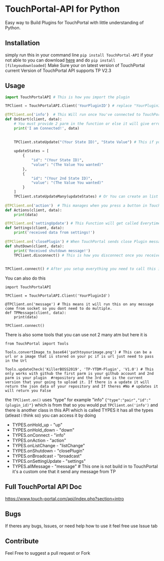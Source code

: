 # TouchPortal-API for Python
Easy way to Build Plugins for TouchPortal with little understanding of Python.

## Installation
simply run this in your command line `pip install TouchPortal-API` if your not able to you can download [here](https://pypi.org/project/TouchPortal-API/#files) and do `pip install [fileyoudownloaded]`
Make Sure your on latest version of TouchPortal current Version of TouchPortal API supports TP V2.3

## Usage
```python
import TouchPortalAPI # This is how you import the plugin

TPClient = TouchPortalAPI.Client('YourPluginID') # replace "YourPluginID" with your own Pluginid in your entry.tp

@TPClient.on('info')  # This Will run once You've connected to TouchPortal
def OnStart(client, data):
    # You must provide 2 parm in the function or else it will give error 
    print('I am Connected!', data)
    
    
    TPClient.stateUpdate("(Your State ID)", "State Value") # This if you want to update a dymic states in TouchPortal
    
    updateStates = [
        {
            "id": "(Your State ID)",
            "value": "(The Value You wanted)"
        },
        {
            "id": "(Your 2nd State ID)",
            "value": "(The Value You wanted)"
        }
    ]
    TPClient.stateUpdateMany(updateStates) # Or You can create an list with however many state you want and use this function to send them all
    
@TPClient.on('action')  # This manages when you press a button in TouchPortal it will send here in json format
def Actions(client, data):
    print(data)

@TPClient.on('settingUpdate') # This Function will get called Everytime when someone changes something in your plugin settings
def Settings(client, data):
    print('received data from settings!')
    
@TPClient.on('closePlugin') # When TouchPortal sends close Plugin message it will run this function
def shutDown(client, data):
    print('Received shutdown message!')
    TPClient.disconnect() # This is how you disconnect once you received the closePlugin message
    
    
TPClient.connect() # After you setup everything you need to call this in order to connect to TouchPortal

```


You can also do this
```
import TouchPortalAPI

TPClient = TouchPortalAPI.Client('YourPluginId')

@TPClient.on('message') # This means it will run this on any message come from socket so you dont need to do multiple.
def TPMessage(client, data):
    print(data)

TPClient.connect()
```

There is also some tools that you can use not 2 many atm but here it is
```
from TouchPortal import Tools

Tools.convertImage_to_base64('pathtoyourimage.png') # This can be a url or a image that is stored on your pc if is url just need to pass in the Url

Tools.updateCheck('KillerBOSS2019', 'TP-YTDM-Plugin', 'V1.0') # This only works with github the first parm is your github account and 2nd parm is your plugin  #repository and the 3rd one is the current version that your going to upload it. If there is a update it will return the json data of your repository and If theres #No # updates it will return you False
```

the `TPClient.on()` uses "type" for example "info" `{"type":"pair","id":"(plugin_id)"}` which is from that so you would put `TPClient.on('info')`
and there is another class in this API which is called TYPES it has all the types (atleast i think so) you can access it by doing
- TYPES.onHold_up  - "up"
- TYPES.onHold_down  - "down"
- TYPES.onConnect  - "info"
- TYPES.onAction  - "action"
- TYPES.onListChange  - "listChange"
- TYPES.onShutdown  - "closePlugin"
- TYPES.onBroadcast  - "broadcast"
- TYPES.onSettingUpdate  - "settings"
- TYPES.allMessage  - "message" # This one is not build in to TouchPortal it's a custom one that it send any message from TP

## Full TouchPortal API Doc
https://www.touch-portal.com/api/index.php?section=intro

## Bugs
If theres any bugs, Issues, or need help how to use it feel free use Issue tab

## Contribute
Feel Free to suggest a pull request or Fork
